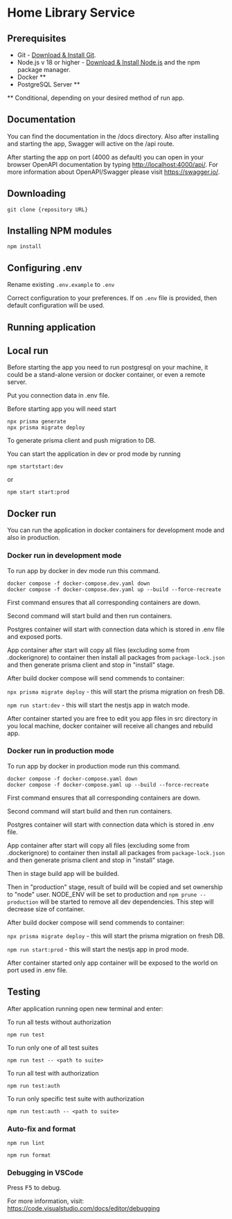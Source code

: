 # Home Library Service

## Prerequisites

- Git - [Download & Install Git](https://git-scm.com/downloads).
- Node.js v 18 or higher - [Download & Install Node.js](https://nodejs.org/en/download/) and the npm package manager.
- Docker **
- PostgreSQL Server **

** Conditional, depending on your desired method of run app.

## Documentation

You can find the documentation in the /docs directory.
Also after installing and starting the app, Swagger will active on the /api route.

After starting the app on port (4000 as default) you can open
in your browser OpenAPI documentation by typing <http://localhost:4000/api/>.
For more information about OpenAPI/Swagger please visit <https://swagger.io/>.

## Downloading

``` npm cli
git clone {repository URL}
```

## Installing NPM modules

``` npm cli
npm install
```

## Configuring .env

Rename existing ```.env.example``` to ```.env```

Correct configuration to your preferences. If on ```.env``` file is provided, then default configuration will be used.

## Running application

## Local run

Before starting the app you need to run postgresql on your machine, it could be a stand-alone version or docker container, or even a remote server.

Put you connection data in .env file.

Before starting app you will need start

``` npm cli
npx prisma generate
npx prisma migrate deploy
```

To generate prisma client and push migration to DB.

You can start the application in dev or prod mode by running

``` npm cli
npm startstart:dev
```

or

``` npm cli
npm start start:prod
```

## Docker run

You can run the application in docker containers for development mode and also in production.

### Docker run in development mode

To run app by docker in dev mode run this command.

``` npm cli
docker compose -f docker-compose.dev.yaml down
docker compose -f docker-compose.dev.yaml up --build --force-recreate
```

First command ensures that all corresponding containers are down.

Second command will start build and then run containers.

Postgres container will start with connection data which is stored in .env file and exposed ports.

App container after start will copy all files (excluding some from .dockerignore) to container then install all packages from ```package-lock.json``` and then generate prisma client and stop in "install" stage.

After build docker compose will send commends to container:

```npx prisma migrate deploy``` - this will start the prisma migration on fresh DB.

```npm run start:dev``` - this will start the nestjs app in watch mode.

After container started you are free to edit you app files in src directory in you local machine, docker container will receive all changes and rebuild app.

### Docker run in production mode

To run app by docker in production mode run this command.

``` npm cli
docker compose -f docker-compose.yaml down
docker compose -f docker-compose.yaml up --build --force-recreate
```

First command ensures that all corresponding containers are down.

Second command will start build and then run containers.

Postgres container will start with connection data which is stored in .env file.

App container after start will copy all files (excluding some from .dockerignore) to container then install all packages from ```package-lock.json``` and then generate prisma client and stop in "install" stage.

Then in stage build app will be builded.

Then in "production" stage, result of build will be copied and set ownership to "node" user. NODE_ENV will be set to production and ```npm prune --production``` will be started to remove all dev dependencies. This step will decrease size of container.

After build docker compose will send commends to container:

```npx prisma migrate deploy``` - this will start the prisma migration on fresh DB.

```npm run start:prod``` - this will start the nestjs app in prod mode.

After container started only app container will be exposed to the world on port used in .env file.

## Testing

After application running open new terminal and enter:

To run all tests without authorization

``` npm cli
npm run test
```

To run only one of all test suites

``` npm cli
npm run test -- <path to suite>
```

To run all test with authorization

``` npm cli
npm run test:auth
```

To run only specific test suite with authorization

``` npm cli
npm run test:auth -- <path to suite>
```

### Auto-fix and format

``` npm cli
npm run lint
```

``` npm cli
npm run format
```

### Debugging in VSCode

Press <kbd>F5</kbd> to debug.

For more information, visit: <https://code.visualstudio.com/docs/editor/debugging>
